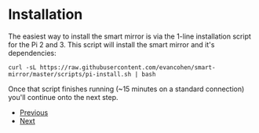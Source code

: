 # Installation

The easiest way to install the smart mirror is via the 1-line installation script for the Pi 2 and 3. This script will install the smart mirror and it's dependencies:

```
curl -sL https://raw.githubusercontent.com/evancohen/smart-mirror/master/scripts/pi-install.sh | bash
```

Once that script finishes running (~15 minutes on a standard connection) you'll continue onto the next step.

<ul class="pager">
  <li class="previous"><a href="docs/tutorials/Easy-Pi/Part-1.md">Previous</a></li>
  <li class="next"><a href="docs/tutorials/Easy-Pi/Part-3.md">Next</a></li>
</ul>
